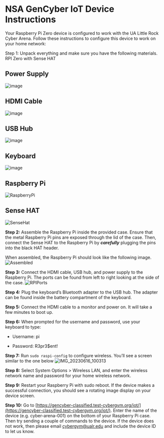 # NSA GenCyber IoT Device Instructions 

Your Raspberry Pi Zero device is configured to work with the UA Little Rock Cyber  Arena. Follow these instructions to configure this device to work on your home  network: 

Step 1: Unpack everything and make sure you have the following materials.
RPI Zero with Sense HAT

## Power Supply
![image](https://github.com/emerginganalytics/cyberarena/assets/122807407/e0698598-c265-471d-8da2-0cb94c04e21d)

## HDMI Cable
![image](https://github.com/emerginganalytics/cyberarena/assets/122807407/69fcdeb0-3c5a-4199-b258-006d296cd9b6)

## USB Hub
![image](https://github.com/emerginganalytics/cyberarena/assets/122807407/b182b180-1ef3-4fa6-9c8d-e168ec018303)

## Keyboard
![image](https://github.com/emerginganalytics/cyberarena/assets/122807407/c7092755-2cdb-4099-97d9-0fa6a0fdf31b)

## Raspberry Pi
![RaspberryPi](https://github.com/emerginganalytics/cyberarena/assets/50710945/354b8553-e0ec-427d-a5dd-77b85dd50e72)

## Sense HAT
![SenseHat](https://github.com/emerginganalytics/cyberarena/assets/50710945/6d432937-83ad-4c7b-b7e4-f020e7527afc)


**Step 2:** Assemble the Raspberry Pi inside the provided case. Ensure that the metal Raspberry Pi pins are exposed through the lid of the case. Then, connect the Sense HAT to the Raspberry Pi by ***carefully*** plugging the pins into the black HAT header. 

When assembled, the Raspberry Pi should look like the following image.
![Assembled](https://github.com/emerginganalytics/cyberarena/assets/50710945/235313e4-2e91-441e-9a47-61776a21e40e)

**Step 3:** Connect the HDMI cable, USB hub, and power supply to the Raspberry Pi. The ports can be found from left to right looking at the side of the case.
![RPIPorts](https://github.com/emerginganalytics/cyberarena/assets/50710945/2eebc0b9-2a2d-49d7-a4f0-d117e8656daf)

**Step 4:** Plug the keyboard’s Bluetooth adapter to the USB hub. The adapter can be found inside the battery compartment of the keyboard.

**Step 5:** Connect the HDMI cable to a monitor and power on. It will take a few minutes to boot up. 

**Step 6:** When prompted for the username and password, use your keyboard to type: 

- Username: pi 

- Password: R3pr3$ent! 

**Step 7:** Run `sudo raspi-config` to configure wireless. You’ll see a screen  similar to the one below 
![IMG_20230616_100313](https://github.com/emerginganalytics/cyberarena/assets/50710945/6e77f521-3801-47be-b498-9ca7c49694c3)

**Step 8:** Select System Options > Wireless LAN, and enter the wireless network  name and password for your home wireless network. 

**Step 9:** Restart your Raspberry Pi with sudo reboot. If the device makes a  successful connection, you should see a rotating image display on your device  screen.
 
**Step 10:** Go to [https://gencyber-classified.test-cybergym.org/iot/](https://gencyber-classified.test-cybergym.org/iot/). Enter the  name of the device (e.g. cyber-arena-001) on the bottom of your Raspberry Pi  case. Then try sending a couple of commands to the device. If the device does not  work, then please email cybergym@ualr.edu and include the device ID to let us  know.
